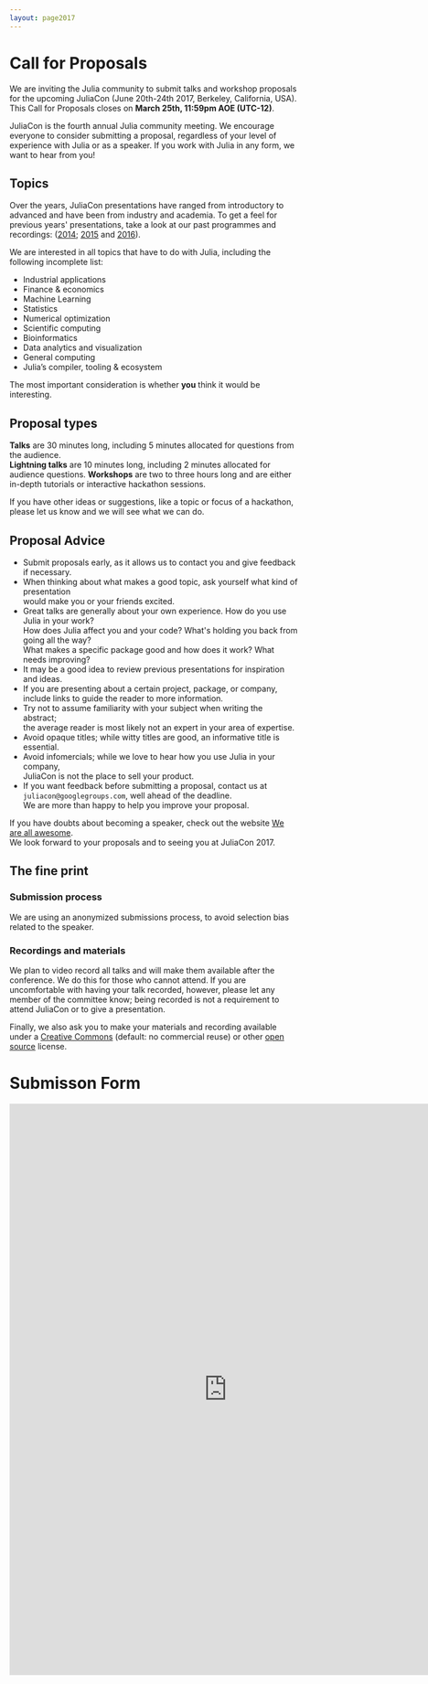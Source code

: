 ```yaml
---
layout: page2017
---
```


# Call for Proposals

We are inviting the Julia community to submit talks and workshop proposals for
the upcoming JuliaCon (June 20th-24th 2017, Berkeley, California, USA).  
This Call for Proposals closes on **March 25th, 11:59pm AOE (UTC-12)**.

JuliaCon is the fourth annual Julia community meeting. We encourage everyone
to consider submitting a proposal, regardless of your level of experience with
Julia or as a speaker. If you work with Julia in any form, we want to hear from you!

## Topics

Over the years, JuliaCon presentations have ranged from introductory to advanced
and have been from industry and academia. To get a feel for previous years'
presentations, take a look at our past programmes and recordings:
([2014](/2014/); [2015](/2015/talks.html) and [2016](/2016/)).

We are interested in all topics that have to do with Julia, including the following incomplete list: 

* Industrial applications
* Finance & economics
* Machine Learning
* Statistics
* Numerical optimization
* Scientific computing
* Bioinformatics
* Data analytics and visualization
* General computing
* Julia’s compiler, tooling & ecosystem

The most important consideration is whether **you** think it would be interesting.

## Proposal types

**Talks** are 30 minutes long, including 5 minutes allocated for questions from the audience.  
**Lightning talks** are 10 minutes long, including 2 minutes allocated for audience questions.
**Workshops** are two to three hours long and are either in-depth tutorials or interactive hackathon sessions.  

If you have other ideas or suggestions, like a topic or focus of a hackathon,
please let us know and we will see what we can do.

## Proposal Advice

* Submit proposals early, as it allows us to contact you and give feedback if necessary.
* When thinking about what makes a good topic, ask yourself what kind of presentation  
  would make you or your friends excited.
* Great talks are generally about your own experience. How do you use Julia in your work?  
  How does Julia affect you and your code? What's holding you back from going all the way?   
  What makes a specific package good and how does it work? What needs improving?
* It may be a good idea to review previous presentations for inspiration and ideas.
* If you are presenting about a certain project, package, or company,  
  include links to guide the reader to more information.
* Try not to assume familiarity with your subject when writing the abstract;  
  the average reader is most likely not an expert in your area of expertise.
* Avoid opaque titles; while witty titles are good, an informative title is essential.
* Avoid infomercials; while we love to hear how you use Julia in your company,  
  JuliaCon is not the place to sell your product.
* If you want feedback before submitting a proposal, contact us at `juliacon@googlegroups.com`,
  well ahead of the deadline.  
  We are more than happy to help you improve your proposal.

If you have doubts about becoming a speaker, check out the website
[We are all awesome](http://weareallaweso.me/).  
We look forward to your proposals and to seeing you at JuliaCon 2017.  

## The fine print

### Submission process

We are using an anonymized submissions process, to avoid selection bias related to the speaker.

### Recordings and materials

We plan to video record all talks and will make them available after the conference.
We do this for those who cannot attend. If you are uncomfortable with having your talk recorded,
however, please let any member of the committee know; being recorded is not a requirement to attend
JuliaCon or to give a presentation.

Finally, we also ask you to make your
materials and recording available under a [Creative Commons](https://creativecommons.org/choose/)
(default: no commercial reuse) or other [open source](https://opensource.org/licenses) license.

# Submisson Form

<iframe src="https://docs.google.com/forms/d/e/1FAIpQLSelPUNkSwDXIErdK6Gm2Xzv4G47liAbn8LDylCbOBoKGf2l8Q/viewform?embedded=true" width="760" height="1000" frameborder="0" marginheight="0" marginwidth="0">Loading...</iframe>
